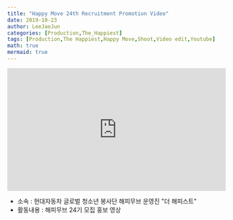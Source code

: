 ```yaml
---
title: "Happy Move 24th Recruitment Promotion Video"
date: 2019-10-23
author: LeeJaeJun
categories: [Production,The_Happiest]
tags: [Production,The Happiest,Happy Move,Shoot,Video edit,Youtube]
math: true
mermaid: true
---
```



<div style="width:100%; position:relative; padding-bottom: 56.25%;">
<iframe width="100%" height="100%" style="position:absolute;" src="https://www.youtube.com/embed/2lJxBPss3fI" frameborder="0" allowfullscreen></iframe>
</div>
  
* 소속 : 현대자동차 글로벌 청소년 봉사단 해피무브 운영진 "더 해피스트"
* 활동내용 : 해피무브 24기 모집 홍보 영상
